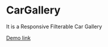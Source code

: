 # CarGallery
It is a Responsive Filterable Car Gallery

[Demo link](https://eldanizakbar.github.io/CarGallery/)
